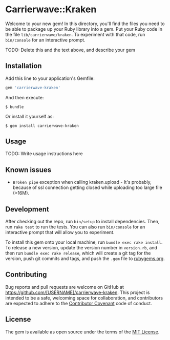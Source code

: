 # Carrierwave::Kraken

Welcome to your new gem! In this directory, you'll find the files you need to be able to package up your Ruby library into a gem. Put your Ruby code in the file `lib/carrierwave/kraken`. To experiment with that code, run `bin/console` for an interactive prompt.

TODO: Delete this and the text above, and describe your gem

## Installation

Add this line to your application's Gemfile:

```ruby
gem 'carrierwave-kraken'
```

And then execute:

    $ bundle

Or install it yourself as:

    $ gem install carrierwave-kraken

## Usage

TODO: Write usage instructions here

## Known issues

- `Broken pipe` exception when calling kraken.upload - It's probably, because of ssl connection getting closed while uploading too large file (>16M).

## Development

After checking out the repo, run `bin/setup` to install dependencies. Then, run `rake test` to run the tests. You can also run `bin/console` for an interactive prompt that will allow you to experiment.

To install this gem onto your local machine, run `bundle exec rake install`. To release a new version, update the version number in `version.rb`, and then run `bundle exec rake release`, which will create a git tag for the version, push git commits and tags, and push the `.gem` file to [rubygems.org](https://rubygems.org).

## Contributing

Bug reports and pull requests are welcome on GitHub at https://github.com/[USERNAME]/carrierwave-kraken. This project is intended to be a safe, welcoming space for collaboration, and contributors are expected to adhere to the [Contributor Covenant](http://contributor-covenant.org) code of conduct.


## License

The gem is available as open source under the terms of the [MIT License](http://opensource.org/licenses/MIT).

